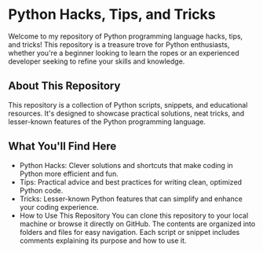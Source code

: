 

# Python Hacks, Tips, and Tricks
Welcome to my repository of Python programming language hacks, tips, and tricks! This repository is a treasure trove for Python enthusiasts, whether you're a beginner looking to learn the ropes or an experienced developer seeking to refine your skills and knowledge.

## About This Repository
This repository is a collection of Python scripts, snippets, and educational resources. It's designed to showcase practical solutions, neat tricks, and lesser-known features of the Python programming language.

## What You'll Find Here
- Python Hacks: Clever solutions and shortcuts that make coding in Python more efficient and fun.
- Tips: Practical advice and best practices for writing clean, optimized Python code.
- Tricks: Lesser-known Python features that can simplify and enhance your coding experience.
- How to Use This Repository
You can clone this repository to your local machine or browse it directly on GitHub. The contents are organized into folders and files for easy navigation. Each script or snippet includes comments explaining its purpose and how to use it.




